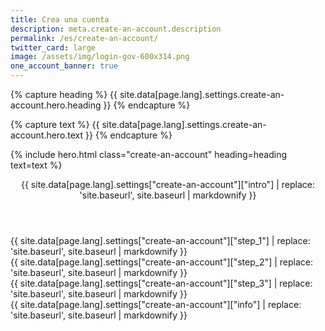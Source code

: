 ```yaml
---
title: Crea una cuenta
description: meta.create-an-account.description
permalink: /es/create-an-account/
twitter_card: large
image: /assets/img/login-gov-600x314.png
one_account_banner: true
---
```


{% capture heading %}
{{ site.data[page.lang].settings.create-an-account.hero.heading }}
{% endcapture %}

{% capture text %}
{{ site.data[page.lang].settings.create-an-account.hero.text }}
{% endcapture %}

{% include hero.html class="create-an-account" heading=heading text=text %}

<div class="create-an-account">
  <div class="container">
    <div class="grid-row">
      <article class="desktop:grid-col-7">
        <header class="intro">
          {{ site.data[page.lang].settings["create-an-account"]["intro"] | replace: 'site.baseurl', site.baseurl | markdownify }}
        </header>
        <div class="step-1 step list">
          {{ site.data[page.lang].settings["create-an-account"]["step_1"] | replace: 'site.baseurl', site.baseurl | markdownify }}
          <div class="mobile step-1-img"></div>
        </div>
        <div class="step-2 step list">
          {{ site.data[page.lang].settings["create-an-account"]["step_2"] | replace: 'site.baseurl', site.baseurl | markdownify }}
          <div class="mobile step-2-img"></div>
        </div>
        <div class="step-3 step list">
          {{ site.data[page.lang].settings["create-an-account"]["step_3"] | replace: 'site.baseurl', site.baseurl | markdownify }}
          <div class="mobile step-3-img"></div>
        </div>
      </article>
      <div class="sidebar desktop:grid-col-4 desktop:grid-offset-1 desktop-lg:grid-col-3 desktop-lg:grid-offset-2">
        <div class="box">
          {{ site.data[page.lang].settings["create-an-account"]["info"] | replace: 'site.baseurl', site.baseurl | markdownify }}
        </div>
      </div>
    </div>
  </div>
</div>
